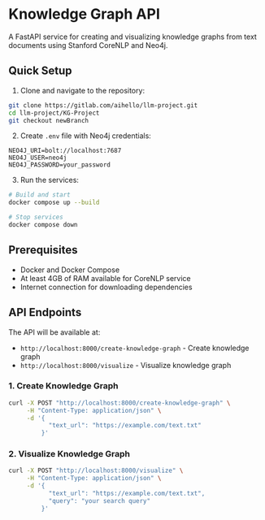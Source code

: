 # Knowledge Graph API

A FastAPI service for creating and visualizing knowledge graphs from text documents using Stanford CoreNLP and Neo4j.

## Quick Setup

1. Clone and navigate to the repository:
```bash
git clone https://gitlab.com/aihello/llm-project.git
cd llm-project/KG-Project
git checkout newBranch
```

2. Create `.env` file with Neo4j credentials:
```env
NEO4J_URI=bolt://localhost:7687
NEO4J_USER=neo4j
NEO4J_PASSWORD=your_password
```

3. Run the services:
```bash
# Build and start
docker compose up --build

# Stop services
docker compose down
```

## Prerequisites

- Docker and Docker Compose
- At least 4GB of RAM available for CoreNLP service
- Internet connection for downloading dependencies

## API Endpoints

The API will be available at:
- `http://localhost:8000/create-knowledge-graph` - Create knowledge graph
- `http://localhost:8000/visualize` - Visualize knowledge graph

### 1. Create Knowledge Graph
```bash
curl -X POST "http://localhost:8000/create-knowledge-graph" \
     -H "Content-Type: application/json" \
     -d '{
           "text_url": "https://example.com/text.txt"
         }'
```

### 2. Visualize Knowledge Graph
```bash
curl -X POST "http://localhost:8000/visualize" \
     -H "Content-Type: application/json" \
     -d '{
           "text_url": "https://example.com/text.txt",
           "query": "your search query"
         }'
```